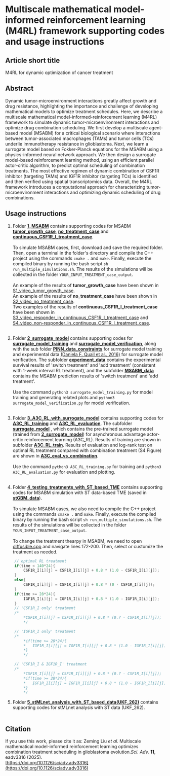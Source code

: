 # Multiscale mathematical model-informed reinforcement learning (M4RL) framework supporting codes and usage instructions

## Article short title ##

M4RL for dynamic optimization of cancer treatment

## Abstract ##

Dynamic tumor-microenvironment interactions greatly affect growth and drug resistance, highlighting the importance and challenge of developing mathematical models to optimize treatment schedules. Here, we describe a multiscale mathematical model-informed-reinforcement learning (M4RL) framework to simulate dynamic tumor-microenvironment interactions and optimize drug combination scheduling. We first develop a multiscale agent-based model (MSABM) for a critical biological scenario where interactions between tumor-associated macrophages (TAMs) and tumor cells (TCs) underlie immunotherapy resistance in glioblastoma. Next, we learn a surrogate model based on Fokker-Planck equations for the MSABM using a physics-informed neural network approach. We then design a surrogate model-based reinforcement learning method, using an efficient parallel actor-critic algorithm, to predict optimal scheduling of combination treatments. The most effective regimen of dynamic combination of CSF1R inhibitor (targeting TAMs) and IGF1R inhibitor (targeting TCs) is identified and then verified using spatial transcriptomics data. Overall, the M4RL framework introduces a computational approach for characterizing tumor-microenvironment interactions and optimizing dynamic scheduling of drug combinations. 


## Usage instructions ##

1. Folder [**1_MSABM**](https://github.com/aewsion/M4RL/tree/main/1_MSABM) contains supporting codes for MSABM [**tumor_growth_case**](https://github.com/aewsion/M4RL/tree/main/1_MSABM/tumor_growth_case), [**no_treatment_case**](https://github.com/aewsion/M4RL/tree/main/1_MSABM/no_treatment_case) and [**continuous_CSF1R_I_treatment_case**](https://github.com/aewsion/M4RL/tree/main/1_MSABM/continuous_CSF1R_I_treatment_case).<br><br>
To simulate MSABM cases, first, download and save the required folder. Then, open a terminal in the folder's directory and compile the C++ project using the commands `cmake .` and `make`. Finally, execute the compiled binary by running the bash script `sh run_multiple_simulations.sh`. The results of the simulations will be collected in the folder `YOUR_INPUT_TREATMENT_case_output`. <br><br>
An example of the results of **tumor_growth_case** have been shown in [S1_video_tumor_growth_case](https://github.com/aewsion/M4RL/blob/main/supplement_videos/S1_video_tumor_growth_case.mp4). <br>
An example of the results of **no_treatment_case** have been shown in [S2_video_no_treatment_case](https://github.com/aewsion/M4RL/blob/main/supplement_videos/S2_video_no_treatment_case.mp4). <br>
Two examples of the results of **continuous_CSF1R_I_treatment_case** have been shown in [S3_video_responder_in_continuous_CSF1R_I_treatment_case](https://github.com/aewsion/M4RL/blob/main/supplement_videos/S3_video_responder_in_continuous_CSF1R_I_treatment_case.mp4) and [S4_video_non-responder_in_continuous_CSF1R_I_treatment_case](https://github.com/aewsion/M4RL/blob/main/supplement_videos/S4_video_non-responder_in_continuous_CSF1R_I_treatment_case.mp4). <br><br>

2. Folder [**2_surrogate_model**](https://github.com/aewsion/M4RL/tree/main/2_surrogate_model) contains supporting codes for [**surrogate_model_training**](https://github.com/aewsion/M4RL/blob/main/2_surrogate_model/surrogate_model_training.py) and [**surrogate_model_verification**](https://github.com/aewsion/M4RL/blob/main/2_surrogate_model/surrogate_model_verification.py), along with the sub folder [**PINN_data_constraints**](https://github.com/aewsion/M4RL/tree/main/2_surrogate_model/PINN_data_constraints) for surrogate model training and experimental data [(Daniela F. Quail et al., 2016)](https://www.science.org/doi/10.1126/science.aad3018) for surrogate model verification. The subfolder [**experiment_data**](https://github.com/aewsion/M4RL/tree/main/2_surrogate_model/experiment_data) contains the experimental survival results of 'switch treatment' and 'add treatment' (consistent with 1-week interval RL treatment), and the subfolder [**MSABM_data**](https://github.com/aewsion/M4RL/tree/main/2_surrogate_model/MSABM_data) contains the MSABM prediction results of 'switch treatment' and 'add treatment'.<br><br>
Use the command `python3 surrogate_model_training.py` for model training and generating related plots and `python3 surrogate_model_verification.py` for model verification.<br><br>

3. Folder [**3_A3C_RL_with_surrogate_model**](https://github.com/aewsion/M4RL/tree/main/3_A3C_RL_with_surrogate_model) contains supporting codes for [**A3C_RL_training**](https://github.com/aewsion/M4RL/blob/main/3_A3C_RL_with_surrogate_model/A3C_RL_training.py) and [**A3C_RL_evaluation**](https://github.com/aewsion/M4RL/blob/main/3_A3C_RL_with_surrogate_model/A3C_RL_evaluation.py). The subfolder [**surrogate_model**](https://github.com/aewsion/M4RL/tree/main/3_A3C_RL_with_surrogate_model/surrogate_model) , which contains the pre-trained surrogate model (trained from [**2_surrogate_model**](https://github.com/aewsion/M4RL/tree/main/2_surrogate_model)) for asynchronous advantage actor-critic reinforcement learning (A3C_RL). Results of training are shown in subfolder [**A3C_RL_train**](https://github.com/aewsion/M4RL/tree/main/3_A3C_RL_with_surrogate_model/A3C_RL_train). Results of evaluation and log-rank test on optimal RL treatment compared with combination treatment (S4 Figure) are shown in [**A3C_eval_vs_combination**](https://github.com/aewsion/M4RL/tree/main/3_A3C_RL_with_surrogate_model/A3C_eval_vs_combination). <br><br>
Use the command `python3 A3C_RL_training.py` for training and `python3 A3C_RL_evaluation.py` for evaluation and plotting.<br><br>

4. Folder [**4_testing_treatments_with_ST_based_TME**](https://github.com/aewsion/M4RL/tree/main/4_testing_treatments_with_ST_based_TME) contains supporting codes for MSABM simulation with ST data-based TME (saved in [**stGBM_data**](https://github.com/aewsion/M4RL/tree/main/4_testing_treatments_with_ST_based_TME/stGBM_data)).<br><br>
To simulate MSABM cases, we also need to compile the C++ project using the commands `cmake .` and `make`. Finally, execute the compiled binary by running the bash script `sh run_multiple_simulations.sh`. The results of the simulations will be collected in the folder `YOUR_INPUT_TREATMENT_case_output`. <br><br>
To change the treatment thearpy in MSABM, we need to open [diffusible.cpp](https://github.com/aewsion/M4RL/blob/main/4_testing_treatments_with_ST_based_TME/src/diffusibles.cpp) and navigate lines 172-200. Then, select or customize the treatment as needed.
```cpp
    // optimal RL treatment
    if(time < 140*24){
        CSF1R_I[i][j] = CSF1R_I[i][j] + 0.8 * (1.0 - CSF1R_I[i][j]);
    }
    else{
        CSF1R_I[i][j] = CSF1R_I[i][j] + 0.8 * (0 - CSF1R_I[i][j]);
    }
    if(time >= 28*24){
        IGF1R_I[i][j] = IGF1R_I[i][j] + 0.8 * (1.0 - IGF1R_I[i][j]);
    }
    // 'CSF1R_I only' treatment    
    /*
        *CSF1R_I[i][j] = CSF1R_I[i][j] + 0.8 * (0.7 - CSF1R_I[i][j]);
        */

    // 'IGF1R_I only' treatment
    /*
        *if(time >= 28*24){
        *   IGF1R_I[i][j] = IGF1R_I[i][j] + 0.8 * (1.0 - IGF1R_I[i][j]);
        *}
        */

    // 'CSF1R_I & IGF1R_I' treatment
    /*
        *CSF1R_I[i][j] = CSF1R_I[i][j] + 0.8 * (0.7 - CSF1R_I[i][j]);
        *if(time >= 28*24){
        *   IGF1R_I[i][j] = IGF1R_I[i][j] + 0.8 * (1.0 - IGF1R_I[i][j]);
        *}
        */ 
```
5. Folder [**5_stMLnet_analysis_with_ST_based_data(UKF_262)**](https://github.com/aewsion/M4RL/tree/main/5_stMLnet_analysis_with_ST_based_data(UKF_262)) contains supporting codes for stMLnet analysis with ST data (UKF_262).<br><br>
## Citation ##
If you use this work, please cite it as:
Zeming Liu *et al.* Multiscale mathematical model-informed reinforcement learning optimizes combination treatment scheduling in glioblastoma evolution.*Sci. Adv.* **11**, eadv3316 (2025).  
[https://doi.org/10.1126/sciadv.adv3316](https://doi.org/10.1126/sciadv.adv3316)
